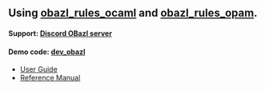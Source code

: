 ## Using [obazl_rules_ocaml](https://github.com/obazl/rules_ocaml) and [obazl_rules_opam](https://github.com/obazl/rules_opam).

#### Support: [Discord OBazl server](https://discord.gg/PHSAW5DUva)

#### Demo code: [dev_obazl](https://github.com/obazl/dev_obazl)

* [User Guide](ug/index.md)
* [Reference Manual](refman/index.md)
